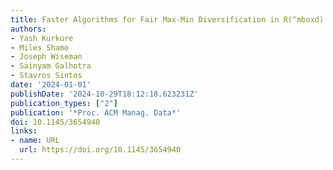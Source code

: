 ```yaml
---
title: Faster Algorithms for Fair Max-Min Diversification in R(^mboxd)
authors:
- Yash Kurkure
- Miles Shamo
- Joseph Wiseman
- Sainyam Galhotra
- Stavros Sintos
date: '2024-01-01'
publishDate: '2024-10-29T18:12:18.623231Z'
publication_types: ["2"]
publication: '*Proc. ACM Manag. Data*'
doi: 10.1145/3654940
links:
- name: URL
  url: https://doi.org/10.1145/3654940
---
```

